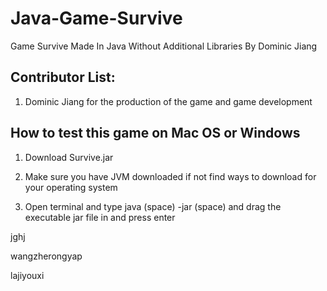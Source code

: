 # Java-Game-Survive
Game Survive Made In Java Without Additional Libraries By Dominic Jiang

## Contributor List:

1. Dominic Jiang for the production of the game and game development

## How to test this game on Mac OS or Windows

1. Download Survive.jar 

2. Make sure you have JVM downloaded if not find ways to download for your operating system

3. Open terminal and type java (space) -jar (space) and drag the executable jar file in and press enter 

jghj

wangzherongyap

lajiyouxi
